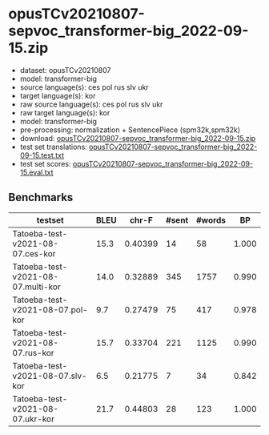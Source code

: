 # opusTCv20210807-sepvoc_transformer-big_2022-09-15.zip

* dataset: opusTCv20210807
* model: transformer-big
* source language(s): ces pol rus slv ukr
* target language(s): kor
* raw source language(s): ces pol rus slv ukr
* raw target language(s): kor
* model: transformer-big
* pre-processing: normalization + SentencePiece (spm32k,spm32k)
* download: [opusTCv20210807-sepvoc_transformer-big_2022-09-15.zip](https://object.pouta.csc.fi/Tatoeba-MT-models/sla-kor/opusTCv20210807-sepvoc_transformer-big_2022-09-15.zip)
* test set translations: [opusTCv20210807-sepvoc_transformer-big_2022-09-15.test.txt](https://object.pouta.csc.fi/Tatoeba-MT-models/sla-kor/opusTCv20210807-sepvoc_transformer-big_2022-09-15.test.txt)
* test set scores: [opusTCv20210807-sepvoc_transformer-big_2022-09-15.eval.txt](https://object.pouta.csc.fi/Tatoeba-MT-models/sla-kor/opusTCv20210807-sepvoc_transformer-big_2022-09-15.eval.txt)

## Benchmarks

| testset | BLEU  | chr-F | #sent | #words | BP |
|---------|-------|-------|-------|--------|----|
| Tatoeba-test-v2021-08-07.ces-kor 	| 15.3 	| 0.40399 	| 14 	| 58 	| 1.000 |
| Tatoeba-test-v2021-08-07.multi-kor 	| 14.0 	| 0.32889 	| 345 	| 1757 	| 0.990 |
| Tatoeba-test-v2021-08-07.pol-kor 	| 9.7 	| 0.27479 	| 75 	| 417 	| 0.978 |
| Tatoeba-test-v2021-08-07.rus-kor 	| 15.7 	| 0.33704 	| 221 	| 1125 	| 0.990 |
| Tatoeba-test-v2021-08-07.slv-kor 	| 6.5 	| 0.21775 	| 7 	| 34 	| 0.842 |
| Tatoeba-test-v2021-08-07.ukr-kor 	| 21.7 	| 0.44803 	| 28 	| 123 	| 1.000 |

